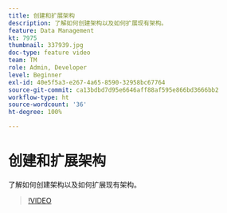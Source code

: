 ```yaml
---
title: 创建和扩展架构
description: 了解如何创建架构以及如何扩展现有架构。
feature: Data Management
kt: 7975
thumbnail: 337939.jpg
doc-type: feature video
team: TM
role: Admin, Developer
level: Beginner
exl-id: 40e5f5a3-e267-4a65-8590-32958bc67764
source-git-commit: ca13bdbd7d95e6646aff88af595e866bd3666bb2
workflow-type: ht
source-wordcount: '36'
ht-degree: 100%

---
```


# 创建和扩展架构

了解如何创建架构以及如何扩展现有架构。

>[!VIDEO](https://video.tv.adobe.com/v/337939?quality=12)
